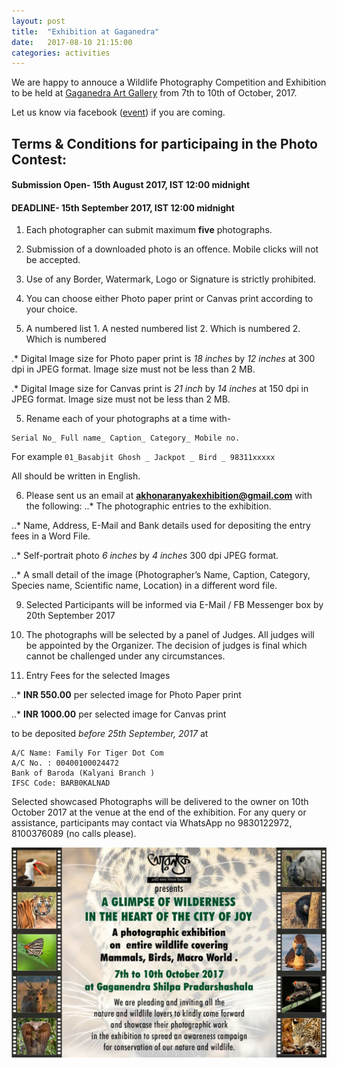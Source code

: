 ```yaml
---
layout: post
title:  "Exhibition at Gaganedra"
date:   2017-08-10 21:15:00
categories: activities
---
```


We are happy to annouce a Wildlife Photography Competition and Exhibition to be held at [Gaganedra Art Gallery](https://www.google.co.in/maps/place/Gaganendra+Art+Gallery/@22.5418855,88.3439196,17z/data=!3m1!4b1!4m5!3m4!1s0x3a027715a426eb4d:0x84928d22f7e33d62!8m2!3d22.5418806!4d88.3461083?hl=en) from 7th to 10th of October, 2017.

Let us know via facebook ([event](https://www.facebook.com/events/1424406834263943/permalink/1424406840930609/)) if you are coming.

## Terms & Conditions for participaing in the Photo Contest:

#### Submission Open- 15th August 2017, IST 12:00 midnight

#### DEADLINE- 15th September 2017, IST 12:00 midnight

1. Each photographer can submit maximum **five** photographs.

2. Submission of a downloaded photo is an offence. Mobile clicks will not be accepted.

3. Use of any Border, Watermark, Logo or Signature is strictly prohibited.

4. You can choose either Photo paper print or Canvas print according to your choice.

1. A numbered list
              1. A nested numbered list
              2. Which is numbered
          2. Which is numbered

.* Digital Image size for Photo paper print is *18 inches* by *12 inches* at 300 dpi in JPEG format. Image size must not be less than 2 MB.

.* Digital Image size for Canvas print is *21 inch* by *14 inches* at 150 dpi in JPEG format. Image size must not be less than 2 MB.

5. Rename each of your photographs at a time with-

```
Serial No_ Full name_ Caption_ Category_ Mobile no.
```

For example `01_Basabjit Ghosh _ Jackpot _ Bird _ 98311xxxxx`

All should be written in English.

6. Please sent us an email at **akhonaranyakexhibition@gmail.com** with the following:
..* The photographic entries to the exhibition.

..* Name, Address, E-Mail and Bank details used for depositing the entry fees in a Word File.

..* Self-portrait photo *6 inches* by *4 inches* 300 dpi JPEG format.

..*  A small detail of the image (Photographer’s Name, Caption, Category, Species name, Scientific name, Location) in a different word file. 

9. Selected Participants will be informed via E-Mail / FB Messenger box by 20th September 2017

10. The photographs will be selected by a panel of Judges. All judges will be appointed by the Organizer. The decision of judges is final which cannot be challenged under any circumstances.

11. Entry Fees for the selected Images

..* **INR 550.00** per selected image for Photo Paper print

..* **INR 1000.00** per selected image for Canvas print

to be deposited *before 25th September, 2017* at

```
A/C Name: Family For Tiger Dot Com
A/C No. : 00400100024472
Bank of Baroda (Kalyani Branch )
IFSC Code: BARB0KALNAD
```

Selected showcased Photographs will be delivered to the owner on 10th October 2017 at the venue at the end of the exhibition.
For any query or assistance, participants may contact via WhatsApp no 9830122972, 8100376089 (no calls please).

![Exhibition Banner](https://raw.githubusercontent.com/sailik1991/akhonaranyak/master/images/WhatsApp%20Image%202017-08-10%20at%2021.22.13.jpeg)
